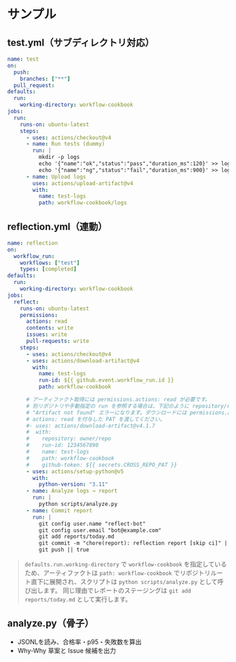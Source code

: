# サンプル

## test.yml（サブディレクトリ対応）
```yaml
name: test
on:
  push:
    branches: ["**"]
  pull_request:
defaults:
  run:
    working-directory: workflow-cookbook
jobs:
  run:
    runs-on: ubuntu-latest
    steps:
      - uses: actions/checkout@v4
      - name: Run tests (dummy)
        run: |
          mkdir -p logs
          echo '{"name":"ok","status":"pass","duration_ms":120}' >> logs/test.jsonl
          echo '{"name":"ng","status":"fail","duration_ms":900}' >> logs/test.jsonl
      - name: Upload logs
        uses: actions/upload-artifact@v4
        with:
          name: test-logs
          path: workflow-cookbook/logs
```

## reflection.yml（連動）
```yaml
name: reflection
on:
  workflow_run:
    workflows: ["test"]
    types: [completed]
defaults:
  run:
    working-directory: workflow-cookbook
jobs:
  reflect:
    runs-on: ubuntu-latest
    permissions:
      actions: read
      contents: write
      issues: write
      pull-requests: write
    steps:
      - uses: actions/checkout@v4
      - uses: actions/download-artifact@v4
        with:
          name: test-logs
          run-id: ${{ github.event.workflow_run.id }}
          path: workflow-cookbook

      # アーティファクト取得には permissions.actions: read が必要です。
      # 別リポジトリや手動指定の run を参照する場合は、下記のように repository/run-id/github-token を明示しないと
      # "Artifact not found" エラーになります。ダウンロードには permissions.actions: read が必須で、github-token には
      # actions: read を付与した PAT を渡してください。
      #- uses: actions/download-artifact@v4.1.7
      #  with:
      #    repository: owner/repo
      #    run-id: 1234567890
      #    name: test-logs
      #    path: workflow-cookbook
      #    github-token: ${{ secrets.CROSS_REPO_PAT }}
      - uses: actions/setup-python@v5
        with:
          python-version: "3.11"
      - name: Analyze logs → report
        run: |
          python scripts/analyze.py
      - name: Commit report
        run: |
          git config user.name "reflect-bot"
          git config user.email "bot@example.com"
          git add reports/today.md
          git commit -m "chore(report): reflection report [skip ci]" || echo "no changes"
          git push || true
```

> `defaults.run.working-directory` で `workflow-cookbook` を指定しているため、アーティファクトは `path: workflow-cookbook` でリポジトリルート直下に展開され、スクリプトは `python scripts/analyze.py` として呼び出します。
> 同じ理由でレポートのステージングは `git add reports/today.md` として実行します。

## analyze.py（骨子）
- JSONLを読み、合格率・p95・失敗数を算出
- Why-Why 草案と Issue 候補を出力
